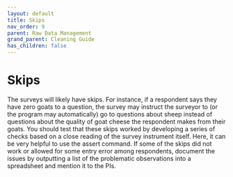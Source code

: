 ```yaml
---
layout: default
title: Skips
nav_order: 9
parent: Raw Data Management
grand_parent: Cleaning Guide
has_children: false
---
```


# Skips
The surveys will likely have skips. For instance, if a respondent says they have zero goats to a question, the survey may instruct the surveyor to (or the program may automatically) go to questions about sheep instead of questions about the quality of goat cheese the respondent makes from their goats. You should test that these skips worked by developing a series of checks based on a close reading of the survey instrument itself. Here, it can be very helpful to use the assert command. If some of the skips did not work or allowed for some entry error among respondents, document the issues by outputting a list of the problematic observations into a spreadsheet and mention it to the PIs.
